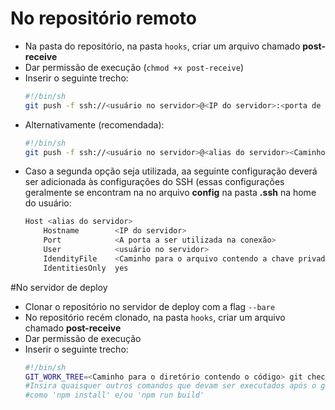 # No repositório remoto
- Na pasta do repositório, na pasta `hooks`, criar um arquivo chamado **post-receive**
- Dar permissão de execução (`chmod +x post-receive`)
- Inserir o seguinte trecho:
    ```bash
    #!/bin/sh
    git push -f ssh://<usuário no servidor>@<IP do servidor>:<porta de acesso><Caminho no servidor para o repositório bare> <branch de origem>:<branch de destino>
    ```
- Alternativamente (recomendada):
    ```bash
    #!/bin/sh
    git push -f ssh://<usuário no servidor>@<alias do servidor><Caminho no servidor para o repositório bare> <branch de origem>:<branch de destino>
    ```
- Caso a segunda opção seja utilizada, aa seguinte configuração deverá ser adicionada às configurações do SSH
  (essas configurações geralmente se encontram na no arquivo **config** na pasta **.ssh** na home do usuário:
    ```bash
    Host <alias do servidor>
        Hostname        <IP do servidor>
        Port            <A porta a ser utilizada na conexão>
        User            <usuário no servidor>
        IdendityFile    <Caminho para o arquivo contendo a chave privada>
        IdentitiesOnly  yes
    ```

#No servidor de deploy
- Clonar o repositório no servidor de deploy com a flag `--bare`
- No repositório recém clonado, na pasta `hooks`, criar um arquivo chamado **post-receive**
- Dar permissão de execução
- Inserir o seguinte trecho:
    ```bash
    #!/bin/sh
    GIT_WORK_TREE=<Caminho para o diretório contendo o código> git checkout -f <branch de destino>
    #Insira quaisquer outros comandos que devam ser executados após o git pull
    #como 'npm install' e/ou 'npm run build'
    ```
